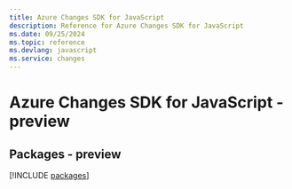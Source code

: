 ```yaml
---
title: Azure Changes SDK for JavaScript
description: Reference for Azure Changes SDK for JavaScript
ms.date: 09/25/2024
ms.topic: reference
ms.devlang: javascript
ms.service: changes
---
```

# Azure Changes SDK for JavaScript - preview
## Packages - preview
[!INCLUDE [packages](changes-index.md)]